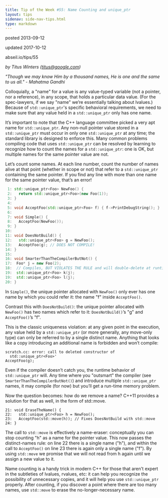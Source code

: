 ```yaml
---
title: Tip of the Week #55: Name Counting and unique_ptr
layout: tips
sidenav: side-nav-tips.html
type: markdown
---
```


posted 2013-09-12

updated 2017-10-12

abseil.io/tips/55

*by Titus Winters (titus@google.com)*

*"Though we may know Him by a thousand names, He is one and the same to us
all." - Mahatma Gandhi*

Colloquially, a "name" for a value is any value-typed variable (not a pointer,
nor a reference), in any scope, that holds a particular data value. (For the
spec-lawyers, if we say "name" we’re essentially talking about lvalues.) Because
of `std::unique_ptr`'s specific behavioral requirements, we need to make sure
that any value held in a `std::unique_ptr` only has one name.

It’s important to note that the C++ language committee picked a very apt name
for `std::unique_ptr`. Any non-null pointer value stored in a `std::unique_ptr`
must occur in only one `std::unique_ptr` at any time; the standard library is
designed to enforce this. Many common problems compiling code that uses
`std::unique_ptr` can be resolved by learning to recognize how to count the
names for a `std::unique_ptr`: one is OK, but multiple names for the same
pointer value are not.

Let’s count some names. At each line number, count the number of names alive at
that point (whether in scope or not) that refer to a `std::unique_ptr`
containing the same pointer. If you find any line with more than one name for
the same pointer value, that’s an error!

```c++
 1: std::unique_ptr<Foo> NewFoo() {
 2:   return std::unique_ptr<Foo>(new Foo(1));
 3: }
 4:
 5: void AcceptFoo(std::unique_ptr<Foo> f) { f->PrintDebugString(); }
 6:
 7: void Simple() {
 8:   AcceptFoo(NewFoo());
 9: }
10:
11: void DoesNotBuild() {
12:   std::unique_ptr<Foo> g = NewFoo();
13:   AcceptFoo(g); // DOES NOT COMPILE!
14: }
15:
16: void SmarterThanTheCompilerButNot() {
17:  Foo* j = new Foo(2);
18:  // Compiles, BUT VIOLATES THE RULE and will double-delete at runtime.
19:  std::unique_ptr<Foo> k(j);
19:  std::unique_ptr<Foo> l(j);
20: }
```

In `Simple()`, the unique pointer allocated with `NewFoo()` only ever has one
name by which you could refer it: the name "f" inside `AcceptFoo()`.

Contrast this with `DoesNotBuild()`: the unique pointer allocated with
`NewFoo()` has two names which refer to it: `DoesNotBuild()`’s "g" and
`AcceptFoo()`’s "f".

This is the classic uniqueness violation: at any given point in the execution,
any value held by a `std::unique_ptr` (or more generally, any move-only type)
can only be referred to by a single distinct name. Anything that looks like a
copy introducing an additional name is forbidden and won’t compile:

    scratch.cc: error: call to deleted constructor of
      std::unique_ptr<Foo>'
    AcceptFoo(g);

Even if the compiler doesn’t catch you, the runtime behavior of
`std::unique_ptr` will. Any time where you "outsmart" the compiler (see
`SmarterThanTheCompilerButNot()`) and introduce multiple `std::unique_ptr`
names, it may compile (for now) but you’ll get a run-time memory problem.

Now the question becomes: how do we remove a name? C++11 provides a solution for
that as well, in the form of std::move.

```
21: void EraseTheName() {
22:   std::unique_ptr<Foo> h = NewFoo();
23:   AcceptFoo(std::move(h)); // Fixes DoesNotBuild with std::move
24: }
```

The call to `std::move` is effectively a name-eraser: conceptually you can stop
counting "h" as a name for the pointer value. This now passes the distinct-names
rule: on line 22 there is a single name ("h"), and within the call to
`AcceptFoo()` on line 23 there is again only a single name ("f"). By using
`std::move` we promise that we will not read from h again until we assign a new
value to it.

Name counting is a handy trick in modern C++ for those that aren't expert in the
subtleties of lvalues, rvalues, etc: it can help you recognize the possibility
of unnecessary copies, and it will help you use `std::unique_ptr` properly.
After counting, if you discover a point where there are too many names, use
`std::move` to erase the no-longer-necessary name.
